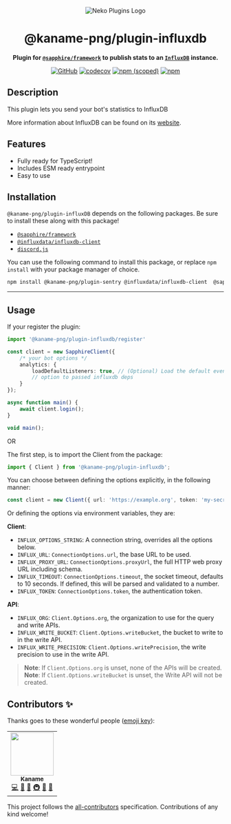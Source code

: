 <div align="center">

![Neko Plugins Logo](https://raw.githubusercontent.com/kaname-png/neko-plugins/main/assets/logo.png)

# @kaname-png/plugin-influxdb

**Plugin for
   [`@sapphire/framework`](https://github.com/sapphiredev/framework) to publish stats to an
   [`InfluxDB`](https://www.influxdata.com) instance.**

[![GitHub](https://img.shields.io/github/license/kaname-png/neko-plugins)](https://github.com/kaname-png/neko-plugins/blob/main/LICENSE.md)
[![codecov](https://codecov.io/gh/sawa-ko/neko-plugins/branch/main/graph/badge.svg?token=7B0AVB4YG6)](https://codecov.io/gh/kaname-png/neko-plugins)
[![npm (scoped)](https://img.shields.io/npm/v/@kaname-png/plugin-influxdb?color=crimson&logo=npm)](https://www.npmjs.com/package/@kaname-png/plugin-influxdb)
[![npm](https://img.shields.io/npm/dt/@kaname-png/plugin-influxdb?color=crimson&logo=npm)](https://www.npmjs.com/package/@kaname-png/plugin-influxdb)

</div>

## Description

This plugin lets you send your bot's statistics to InfluxDB 

More information about InfluxDB can be found on its [website](https://www.influxdata.com).

## Features

- Fully ready for TypeScript!
- Includes ESM ready entrypoint
- Easy to use

## Installation

`@kaname-png/plugin-influxDB` depends on the following packages. Be sure to install these along with this package!

- [`@sapphire/framework`](https://www.npmjs.com/package/@sapphire/framework)
- [`@influxdata/influxdb-client`](https://www.npmjs.com/package/@influxdata/influxdb-client)
- [`discord.js`](https://www.npmjs.com/package/discord.js)

You can use the following command to install this package, or replace `npm install` with your package manager of choice.

```sh
npm install @kaname-png/plugin-sentry @influxdata/influxdb-client  @sapphire/framework discord.js
```

---

## Usage

If your register the plugin:

```typescript
import '@kaname-png/plugin-influxdb/register'

const client = new SapphireClient({
	/* your bot options */
	analytics: {
		loadDefaultListeners: true, // (Optional) Load the default events .
		// option to passed influxdb deps
	}
});

async function main() {
	await client.login();
}

void main();
````

OR

The first step, is to import the Client from the package:

```typescript
import { Client } from '@kaname-png/plugin-influxdb';
```

You can choose between defining the options explicitly, in the following manner:

```typescript
const client = new Client({ url: 'https://example.org', token: 'my-secret-token' });
```

Or defining the options via environment variables, they are:

**Client**:
- `INFLUX_OPTIONS_STRING`: A connection string, overrides all the options below.
- `INFLUX_URL`: `ConnectionOptions.url`, the base URL to be used.
- `INFLUX_PROXY_URL`: `ConnectionOptions.proxyUrl`, the full HTTP web proxy URL including schema.
- `INFLUX_TIMEOUT`: `ConnectionOptions.timeout`, the socket timeout, defaults to 10 seconds. If defined, this will be parsed and validated to a number.
- `INFLUX_TOKEN`: `ConnectionOptions.token`, the authentication token.

**API**:
- `INFLUX_ORG`: `Client.Options.org`, the organization to use for the query and write APIs.
- `INFLUX_WRITE_BUCKET`: `Client.Options.writeBucket`, the bucket to write to in the write API.
- `INFLUX_WRITE_PRECISION`: `Client.Options.writePrecision`, the write precision to use in the write API.

> **Note**: If `Client.Options.org` is unset, none of the APIs will be created.
> **Note**: If `Client.Options.writeBucket` is unset, the Write API will not be created.

## Contributors ✨

Thanks goes to these wonderful people ([emoji key](https://allcontributors.org/docs/en/emoji-key)):

<!-- ALL-CONTRIBUTORS-LIST:START - Do not remove or modify this section -->
<!-- prettier-ignore-start -->
<!-- markdownlint-disable -->
<table>
  <tr>
    <td align="center"><a href="https://kaname.netlify.app"><img src="https://avatars.githubusercontent.com/u/56084970?v=4?s=100" width="100px;" alt=""/><br /><sub><b>Kaname</b></sub></a><br /><a href="https://github.com/kaname-png/neko-plugins/commits?author=kaname-png" title="Code">💻</a> <a href="https://github.com/kaname-png/neko-plugins/issues?q=author%3Akaname-png" title="Bug reports">🐛</a> <a href="https://github.com/kaname-png/neko-plugins/commits?author=kaname-png" title="Documentation">📖</a> <a href="#infra-kaname-png" title="Infrastructure (Hosting, Build-Tools, etc)">🚇</a> <a href="#maintenance-kaname-png" title="Maintenance">🚧</a> <a href="https://github.com/kaname-png/neko-plugins/pulls?q=is%3Apr+reviewed-by%3Akaname-png" title="Reviewed Pull Requests">👀</a></td>
  </tr>
</table>

<!-- markdownlint-restore -->
<!-- prettier-ignore-end -->

<!-- ALL-CONTRIBUTORS-LIST:END -->

This project follows the [all-contributors](https://github.com/all-contributors/all-contributors) specification.
Contributions of any kind welcome!
